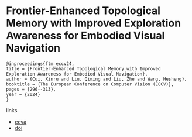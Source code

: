 # Frontier-Enhanced Topological Memory with Improved Exploration Awareness for Embodied Visual Navigation

```
@inproceedings{ftm_eccv24,
title = {Frontier-Enhanced Topological Memory with Improved Exploration Awareness for Embodied Visual Navigation},
author = {Cui, Xinru and Liu, Qiming and Liu, Zhe and Wang, Hesheng},
booktitle = {The European Conference on Computer Vision (ECCV)},
pages = {296--313},
year = {2024}
}
```

links
- [ecva](https://www.ecva.net/papers/eccv_2024/papers_ECCV/html/8905_ECCV_2024_paper.php)
- [doi](https://link.springer.com/chapter/10.1007/978-3-031-72897-6_17)
